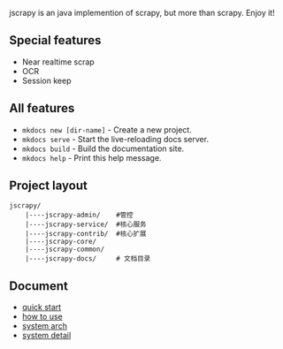 jscrapy is an java implemention of scrapy, but more than scrapy. Enjoy it!

## Special features

- Near realtime scrap
- OCR
- Session keep

## All features

* `mkdocs new [dir-name]` - Create a new project.
* `mkdocs serve` - Start the live-reloading docs server.
* `mkdocs build` - Build the documentation site.
* `mkdocs help` - Print this help message.

## Project layout

```text
jscrapy/
    |----jscrapy-admin/    #管控
    |----jscrapy-service/  #核心服务
    |----jscrapy-contrib/  #核心扩展
    |----jscrapy-core/
    |----jscrapy-common/   
    |----jscrapy-docs/     # 文档目录
```

## Document
- [quick start](../site/)
- [how to use](../site/use)
- [system arch](../site/arch)
- [system detail](../site/detail)